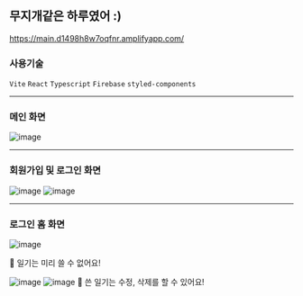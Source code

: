 ## 무지개같은 하루였어 :)
https://main.d1498h8w7oqfnr.amplifyapp.com/

### 사용기술
`Vite` `React` `Typescript` `Firebase` `styled-components`

---

### 메인 화면
![image](https://user-images.githubusercontent.com/78190786/206468607-73144e76-902e-4177-b6a3-60e5acccaf45.png)

---

### 회원가입 및 로그인 화면

![image](https://user-images.githubusercontent.com/78190786/206468876-3d3d355a-d658-4662-8605-ebcc54e38f9e.png)
![image](https://user-images.githubusercontent.com/78190786/206468787-3f081c27-1dc1-4aae-8220-4b0df96a04f1.png)

--- 

### 로그인  홈 화면
![image](https://user-images.githubusercontent.com/78190786/206470797-85ebfda3-5b30-4ebc-99b0-b39f3c12bbfd.png)

📌 일기는 미리 쓸 수 없어요!

![image](https://user-images.githubusercontent.com/78190786/206470805-0b6266fe-f00c-46b3-827a-204aa14ccf20.png)
![image](https://user-images.githubusercontent.com/78190786/206470818-030625c6-4c5f-4f79-9cda-11c6f76d2dea.png)
📌 쓴 일기는 수정, 삭제를 할 수 있어요!
